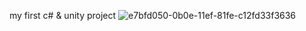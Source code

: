 my first c# & unity project
![e7bfd050-0b0e-11ef-81fe-c12fd33f3636](https://github.com/user-attachments/assets/9e6c1393-4e16-4e51-a928-50588b2c4b3e)
